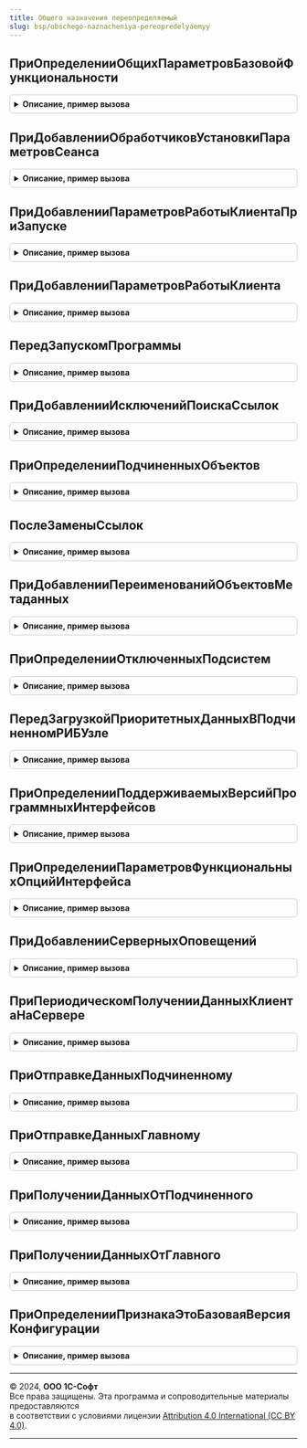 ```yaml
---
title: Общего назначения переопределяемый
slug: bsp/obschego-naznacheniya-pereopredelyaemyy
---
```



## ПриОпределенииОбщихПараметровБазовойФункциональности
<details style="margin: 1em 0; padding: 0.5em; border: 1px solid #ccc; border-radius: 6px;">

<summary style="font-weight: bold; cursor: pointer;">Описание, пример вызова</summary>

```bsl

// Позволяет настроить общие параметры подсистемы.
//
// Параметры:
//  ОбщиеПараметры - Структура:
//      * ВыводитьПолныйСтекПриОшибкеДлительнойОперации  - Булево - если Истина, то в информацию об ошибке
//              для разработчика включается фрагмент стека запуска длительной операции (до старта фонового задания).
//              Это повышается информативность ошибок, возникающих в фоновых заданиях длительных операций,
//              которые запускаются функциями ДлительныеОперации.ВыполнитьФункцию, ВыполнитьПроцедуру и др.
//              По умолчанию Ложь, чтобы не мешать отладке при остановке по ошибке.
//      * ЗапрашиватьПодтверждениеПриЗавершенииПрограммы - Булево - по умолчанию Истина. Если установить в Ложь, то
//              подтверждение при завершении работы программы не будет запрашиваться,  если явно не разрешить в
//              персональных настройках программы.
//      * ИмяФормыПерсональныхНастроек  - Строка - имя формы для редактирования персональных настроек.
//      * МинимальнаяВерсияПлатформы    - Строка - минимальная версии платформы, требуемая для запуска программы.
//              Запуск программы на версии платформы ниже указанной будет невозможен. Например, "8.3.6.1650".
//              Допускается указание нескольких версий платформы через точку с запятой.
//              В этом случае минимальная версия платформы будет выбрана, исходя из фактически используемой.
//              Например, "8.3.14.1694; 8.3.15.2107; 8.3.16.1791" - при запуске на предыдущих релизах 8.3.14
//              будет предложено перейти на 8.3.14.1694, при запуске на 8.3.15 - 8.3.15.2107, и 8.3.16 -
//              8.3.16.1791, соответственно.
//      * ОтключитьИдентификаторыОбъектовМетаданных - Булево - отключает заполнение справочников ИдентификаторыОбъектовМетаданных
//              и ИдентификаторыОбъектовРасширений, процедуру выгрузки и загрузки в узлах РИБ.
//              Для частичного встраивания отдельных функций библиотеки в конфигурации без постановки на поддержку.
//      * РекомендуемаяВерсияПлатформы              - Строка - рекомендуемая версия платформы для запуска программы.
//              Например, "8.3.8.2137". Допускается указание нескольких версий платформы через точку с запятой.
//              См. пример в параметре МинимальнаяВерсияПлатформы.
//      * РекомендуемыйОбъемОперативнойПамяти       - Число - объем памяти в гигабайтах, рекомендуемый
//               для комфортной работы в программе. По умолчанию 4 Гб.
//
//    Устарели, следует использовать свойства МинимальнаяВерсияПлатформы и РекомендуемаяВерсияПлатформы:
//      * МинимальноНеобходимаяВерсияПлатформы    - Строка - полный номер версии платформы для запуска программы.
//                                                           Например, "8.3.4.365".
//      * РаботаВПрограммеЗапрещена               - Булево - начальное значение Ложь.
//
Процедура ПриОпределенииОбщихПараметровБазовойФункциональности(ОбщиеПараметры) Экспорт
```

Пример вызова
```bsl
ОбщегоНазначенияПереопределяемый.ПриОпределенииОбщихПараметровБазовойФункциональности(ОбщиеПараметры) 
```
</details>

## ПриДобавленииОбработчиковУстановкиПараметровСеанса
<details style="margin: 1em 0; padding: 0.5em; border: 1px solid #ccc; border-radius: 6px;">

<summary style="font-weight: bold; cursor: pointer;">Описание, пример вызова</summary>

```bsl

// Определяет соответствие имен параметров сеанса и обработчиков для их установки.
// Вызывается для инициализации параметров сеанса из обработчика события модуля сеанса УстановкаПараметровСеанса
// (подробнее о нем см. синтакс-помощник).
//
// В указанных модулях должна быть размещена процедура обработчика, в которую передаются параметры:
//  ИмяПараметра           - Строка - имя параметра сеанса, который требуется установить.
//  УстановленныеПараметры - Массив - имена параметров, которые уже установлены.
//
// Далее пример процедуры обработчика для копирования в указанные модули.
//
//// Параметры:
////  ИмяПараметра  - Строка
////  УстановленныеПараметры - Массив из Строка
////
//Процедура УстановкаПараметровСеанса(ИмяПараметра, УстановленныеПараметры) Экспорт
//
//  Если ИмяПараметра = "ТекущийПользователь" Тогда
//		ПараметрыСеанса.ТекущийПользователь = Значение;
//		УстановленныеПараметры.Добавить("ТекущийПользователь");
//  КонецЕсли;
//
//КонецПроцедуры
//
// Параметры:
//  Обработчики - Соответствие из КлючИЗначение:
//    * Ключ     - Строка - в формате "<ИмяПараметраСеанса>|<НачалоИмениПараметраСеанса*>".
//                   Символ '*'используется в конце имени параметра сеанса и обозначает,
//                   что один обработчик будет вызван для инициализации всех параметров сеанса
//                   с именем, начинающимся на слово НачалоИмениПараметраСеанса.
//
//    * Значение - Строка - в формате "<ИмяМодуля>.УстановкаПараметровСеанса".
//
//  Пример:
//   Обработчики.Вставить("ТекущийПользователь", "ПользователиСлужебный.УстановкаПараметровСеанса");
//
Процедура ПриДобавленииОбработчиковУстановкиПараметровСеанса(Обработчики) Экспорт
```

Пример вызова
```bsl
ОбщегоНазначенияПереопределяемый.ПриДобавленииОбработчиковУстановкиПараметровСеанса(Обработчики) 
```
</details>

## ПриДобавленииПараметровРаботыКлиентаПриЗапуске
<details style="margin: 1em 0; padding: 0.5em; border: 1px solid #ccc; border-radius: 6px;">

<summary style="font-weight: bold; cursor: pointer;">Описание, пример вызова</summary>

```bsl

// Позволяет задать значения параметров, необходимых для работы клиентского кода
// при запуске конфигурации (в обработчиках событий ПередНачаломРаботыСистемы и ПриНачалеРаботыСистемы)
// без дополнительных серверных вызовов.
// Для получения значений этих параметров из клиентского кода
// см. СтандартныеПодсистемыКлиент.ПараметрыРаботыКлиентаПриЗапуске.
//
// Важно: недопустимо использовать команды сброса кэша повторно используемых модулей,
// иначе запуск может привести к непредсказуемым ошибкам и лишним серверным вызовам.
//
// Параметры:
//   Параметры - Структура - имена и значения параметров работы клиента при запуске, которые необходимо задать.
//                           Для установки параметров работы клиента при запуске:
//                           Параметры.Вставить(<ИмяПараметра>, <код получения значения параметра>);
//
Процедура ПриДобавленииПараметровРаботыКлиентаПриЗапуске(Параметры) Экспорт
```

Пример вызова
```bsl
ОбщегоНазначенияПереопределяемый.ПриДобавленииПараметровРаботыКлиентаПриЗапуске(Параметры) 
```
</details>

## ПриДобавленииПараметровРаботыКлиента
<details style="margin: 1em 0; padding: 0.5em; border: 1px solid #ccc; border-radius: 6px;">

<summary style="font-weight: bold; cursor: pointer;">Описание, пример вызова</summary>

```bsl

// Позволяет задать значения параметров, необходимых для работы клиентского кода
// конфигурации без дополнительных серверных вызовов.
// Для получения этих параметров из клиентского кода
// см. СтандартныеПодсистемыКлиент.ПараметрыРаботыКлиента.
//
// Параметры:
//   Параметры - Структура - имена и значения параметров работы клиента, которые необходимо задать.
//                           Для установки параметров работы клиента:
//                           Параметры.Вставить(<ИмяПараметра>, <код получения значения параметра>);
//
Процедура ПриДобавленииПараметровРаботыКлиента(Параметры) Экспорт
```

Пример вызова
```bsl
ОбщегоНазначенияПереопределяемый.ПриДобавленииПараметровРаботыКлиента(Параметры) 
```
</details>

## ПередЗапускомПрограммы
<details style="margin: 1em 0; padding: 0.5em; border: 1px solid #ccc; border-radius: 6px;">

<summary style="font-weight: bold; cursor: pointer;">Описание, пример вызова</summary>

```bsl

// Позволяет выполнить действия перед запуском сеанса программы, которые невозможно отложить на более поздний этап.
// Например, настроить начальную страницу и другие параметры интерфейса в зависимости от режима работы.
//
// Вызывается в клиентских сеансах и в сеансах регламентных заданий после проверки минимальной версии платформы,
// заданной в процедуре ОбщегоНазначенияПереопределяемый.ПриОпределенииОбщихПараметровБазовойФункциональности.
// Не вызывается из сеансов фоновых заданий.
//
// Для определения, что запущен клиентский сеанс, можно проверить ТекущийРежимЗапуска() <> Неопределено.
// Для определения других видов сеанса - условие ПолучитьТекущийСеансИнформационнойБазы().ИмяПриложения = "<имя>",
// например "WSConnection" или "BackgroundJob".
//
// Вызов производится в привилегированном режиме.
//
// Рекомендуется размещать здесь код вместо обработчика события УстановкаПараметровСеанса модуля сеанса
// с проверкой условия ИменаПараметровСеанса = Неопределено.
// При реализации обработчика следует иметь в виду, что в ИБ могут быть не завершены обработчики обновления
// и не выполнена дальнейшая инициализация, которая происходит позже при запуске программы.
// Поэтому может быть небезопасно безусловно вызывать другие процедуры и функции, которые зависят от этого.
//
Процедура ПередЗапускомПрограммы() Экспорт
```

Пример вызова
```bsl
ОбщегоНазначенияПереопределяемый.ПередЗапускомПрограммы() 
```
</details>

## ПриДобавленииИсключенийПоискаСсылок
<details style="margin: 1em 0; padding: 0.5em; border: 1px solid #ccc; border-radius: 6px;">

<summary style="font-weight: bold; cursor: pointer;">Описание, пример вызова</summary>

```bsl

// Определяет объекты метаданных и отдельные реквизиты, которые исключаются из результатов поиска ссылок,
// не учитываются при монопольном удалении помеченных, замене ссылок и в отчете по местам использования.
// См. также ОбщегоНазначения.ИсключенияПоискаСсылок.
//
// Пример задачи: к документу "Реализация товаров и услуг" подключены подсистемы "Версионирование объектов" и "Свойства".
// Также этот документ может быть указан в других объектах метаданных - документах или регистрах.
// Часть ссылок имеют значение для бизнес-логики (например движения по регистрам) и должны выводиться пользователю.
// Другая часть ссылок - "техногенные" (ссылки на документ из данных подсистем "Версионирование объектов" и "Свойства")
// и должны скрываться от пользователя при удалении, анализе мест использования или запретов редактирования ключевых реквизитов.
// Список таких "техногенных" объектов нужно перечислить в этой процедуре.
//
// При этом для избежания появления ссылок на несуществующие объекты
// рекомендуется предусмотреть процедуру очистки указанных объектов метаданных.
//   * Для измерений регистров сведений - с помощью установки флажка "Ведущее",
//     тогда запись регистра сведений будет удалена вместе с удалением ссылки, указанной в измерении.
//   * Для других реквизитов указанных объектов - с помощью подписки на событие ПередУдалением всех типов объектов
//     метаданных, которые могут быть записаны в реквизиты указанных объектов метаданных.
//     В обработчике необходимо найти "техногенные" объекты, в реквизитах которых указана ссылка удаляемого объекта,
//     и выбрать, как именно очищать ссылку: очищать значение реквизита, удалять строку таблицы или удалять весь объект.
// Подробнее см. в документации к подсистеме "Удаление помеченных объектов".
//
// При исключении регистров допустимо исключать только Измерения.
// При необходимости исключить из поиска значения в ресурсах
// или в реквизитах регистров требуется исключить регистр целиком.
//
// Параметры:
//   ИсключенияПоискаСсылок - Массив - объекты метаданных или их реквизиты (ОбъектМетаданных, Строка),
//       которые не должно учитываться в бизнес-логике.
//       Стандартные реквизиты и табличные части могут быть указаны только в виде строковых имен (см. пример ниже).
//
// Пример:
//   ИсключенияПоискаСсылок.Добавить(Метаданные.РегистрыСведений.ВерсииОбъектов);
//   ИсключенияПоискаСсылок.Добавить(Метаданные.РегистрыСведений.ВерсииОбъектов.Измерения.Объект);
//   ИсключенияПоискаСсылок.Добавить("ПланВидовРасчета.ОсновныеНачисления.СтандартнаяТабличнаяЧасть.БазовыеВидыРасчета.СтандартныйРеквизит.ВидРасчета");
//
Процедура ПриДобавленииИсключенийПоискаСсылок(ИсключенияПоискаСсылок) Экспорт
```

Пример вызова
```bsl
ОбщегоНазначенияПереопределяемый.ПриДобавленииИсключенийПоискаСсылок(ИсключенияПоискаСсылок) 
```
</details>

## ПриОпределенииПодчиненныхОбъектов
<details style="margin: 1em 0; padding: 0.5em; border: 1px solid #ccc; border-radius: 6px;">

<summary style="font-weight: bold; cursor: pointer;">Описание, пример вызова</summary>

```bsl

// Позволяет задать список подчиненных объектов и их связи с основными объектами.
// Подчиненные объекты рекомендуется использовать, если в процессе замены ссылок
// нужно создавать часть объектов или подбирать замену из существующих объектов.
//
// Параметры:
//  ПодчиненныеОбъекты - см. ОбщегоНазначения.ПодчиненныеОбъекты
//
// Пример:
//	СвязиПодчиненногоОбъекта = Новый Соответствие;
//	СвязиПодчиненногоОбъекта.Вставить("ПолеСвязи");
//	ПодчиненныйОбъект = ПодчиненныеОбъекты.Добавить();
//	ПодчиненныйОбъект.ПодчиненныйОбъект = Метаданные.Справочники.<ПодчиненныйСправочник>;
//	ПодчиненныйОбъект.ПоляСвязей = СвязиПодчиненногоОбъекта;
//	ПодчиненныйОбъект.ВыполнятьАвтоматическийПоискЗаменСсылок = Истина;
//
//	СвязиПодчиненногоОбъекта = Новый Массив;
//	СвязиПодчиненногоОбъекта.Вставить("ПолеСвязи");
//	ПодчиненныйОбъект = ПодчиненныеОбъекты.Добавить();
//	ПодчиненныйОбъект.ПодчиненныйОбъект = Метаданные.Справочники.<ПодчиненныйСправочник>;
//	ПодчиненныйОбъект.ПоляСвязей = СвязиПодчиненногоОбъекта;
//	ПодчиненныйОбъект.ВыполнятьАвтоматическийПоискЗаменСсылок = Истина;
//
//	ПодчиненныйОбъект = ПодчиненныеОбъекты.Добавить();
//	ПодчиненныйОбъект.ПодчиненныйОбъект = Метаданные.Справочники.<ПодчиненныйСправочник>;
//	ПодчиненныйОбъект.ПоляСвязей = "ПолеСвязи";
//	ПодчиненныйОбъект.ПриПоискеЗаменыСсылок = "<ОбщийМодуль>";
//
Процедура ПриОпределенииПодчиненныхОбъектов(ПодчиненныеОбъекты) Экспорт
```

Пример вызова
```bsl
ОбщегоНазначенияПереопределяемый.ПриОпределенииПодчиненныхОбъектов(ПодчиненныеОбъекты) 
```
</details>

## ПослеЗаменыСсылок
<details style="margin: 1em 0; padding: 0.5em; border: 1px solid #ccc; border-radius: 6px;">

<summary style="font-weight: bold; cursor: pointer;">Описание, пример вызова</summary>

```bsl

// Выполняется после замены ссылок перед непосредственным удалением объектов.
//
// Параметры:
//  Результат - см. ОбщегоНазначения.ЗаменитьСсылки
//  ПараметрыВыполнения - см. ОбщегоНазначения.ПараметрыЗаменыСсылок
//  ТаблицаПоиска - см. ОбщегоНазначения.МестаИспользования
//
Процедура ПослеЗаменыСсылок(Результат, ПараметрыВыполнения, ТаблицаПоиска) Экспорт
```

Пример вызова
```bsl
ОбщегоНазначенияПереопределяемый.ПослеЗаменыСсылок(Результат, ПараметрыВыполнения, ТаблицаПоиска) 
```
</details>

## ПриДобавленииПереименованийОбъектовМетаданных
<details style="margin: 1em 0; padding: 0.5em; border: 1px solid #ccc; border-radius: 6px;">

<summary style="font-weight: bold; cursor: pointer;">Описание, пример вызова</summary>

```bsl

// Вызывается при обновлении информационной базы для учета переименований подсистем в конфигурации.
// В противном случае, возникнет рассинхронизация между метаданными конфигурации и
// элементами справочника ИдентификаторыОбъектовМетаданных, что приведет к различным ошибкам при работе конфигурации.
// Переименования задаются с помощью процедуры ОбщегоНазначения.ДобавитьПереименование.
//
// Если в конфигурации предусмотрен переход с предыдущей версии, в которую включена библиотека версии
// 3.1.5 и меньше, то также необходимо указывать переименования ролей.
//
// Переименования остальных объектов метаданных задавать не следует, т.к. они обрабатываются автоматически.
// См. также ОбщегоНазначения.ИдентификаторОбъектаМетаданных, ОбщегоНазначения.ИдентификаторыОбъектовМетаданных.
//
// Параметры:
//  Переименования - Структура - сведения о переименованиях, которые требуется заполнить с помощью процедуры
//                               ОбщегоНазначения.ДобавитьПереименование.
//
// Пример:
//	ОбщегоНазначения.ДобавитьПереименование(Переименования, "2.1.2.14",
//		"Подсистема.СлужебныеПодсистемы", "Подсистема.СервисныеПодсистемы");
//
Процедура ПриДобавленииПереименованийОбъектовМетаданных(Переименования) Экспорт
```

Пример вызова
```bsl
ОбщегоНазначенияПереопределяемый.ПриДобавленииПереименованийОбъектовМетаданных(Переименования) 
```
</details>

## ПриОпределенииОтключенныхПодсистем
<details style="margin: 1em 0; padding: 0.5em; border: 1px solid #ccc; border-radius: 6px;">

<summary style="font-weight: bold; cursor: pointer;">Описание, пример вызова</summary>

```bsl

// Позволяет отключать подсистемы, например, для целей тестирования.
// Если подсистема отключена, то функции ОбщегоНазначения.ПодсистемаСуществует и
// ОбщегоНазначенияКлиент.ПодсистемаСуществует вернут Ложь.
//
// В реализации этой процедуры нельзя использовать функцию ОбщегоНазначения.ПодсистемаСуществует,
// т.к. это приводит к рекурсии.
//
// Параметры:
//   ОтключенныеПодсистемы - Соответствие из КлючИЗначение:
//     * Ключ - Строка - имя отключаемой подсистемы
//     * Значение - Булево - Истина
//
Процедура ПриОпределенииОтключенныхПодсистем(ОтключенныеПодсистемы) Экспорт
```

Пример вызова
```bsl
ОбщегоНазначенияПереопределяемый.ПриОпределенииОтключенныхПодсистем(ОтключенныеПодсистемы) 
```
</details>

## ПередЗагрузкойПриоритетныхДанныхВПодчиненномРИБУзле
<details style="margin: 1em 0; padding: 0.5em; border: 1px solid #ccc; border-radius: 6px;">

<summary style="font-weight: bold; cursor: pointer;">Описание, пример вызова</summary>

```bsl

// Вызывается перед загрузкой приоритетных данных в подчиненном узле РИБ
// и предназначена для заполнения настроек размещения сообщения обмена данными или
// для реализации нестандартной загрузки приоритетных данных из главного узла РИБ.
//
// К приоритетным данным относятся предопределенные элементы, а также
// элементы справочника ИдентификаторыОбъектовМетаданных.
//
// Параметры:
//  СтандартнаяОбработка - Булево - начальное значение Истина; если установить Ложь,
//                то стандартная загрузка приоритетных данных с помощью подсистемы
//                ОбменДанными будет пропущена (так же будет и в том случае,
//                если подсистемы ОбменДанными нет в конфигурации).
//
Процедура ПередЗагрузкойПриоритетныхДанныхВПодчиненномРИБУзле(СтандартнаяОбработка) Экспорт
```

Пример вызова
```bsl
ОбщегоНазначенияПереопределяемый.ПередЗагрузкойПриоритетныхДанныхВПодчиненномРИБУзле(СтандартнаяОбработка) 
```
</details>

## ПриОпределенииПоддерживаемыхВерсийПрограммныхИнтерфейсов
<details style="margin: 1em 0; padding: 0.5em; border: 1px solid #ccc; border-radius: 6px;">

<summary style="font-weight: bold; cursor: pointer;">Описание, пример вызова</summary>

```bsl

// Определяет список версий программных интерфейсов, доступных через web-сервис InterfaceVersion.
//
// Параметры:
//  ПоддерживаемыеВерсии - Структура - в ключе указывается имя программного интерфейса,
//                                     а в значениях - массив строк с поддерживаемыми версиями этого интерфейса.
//
// Пример:
//
//  // СервисПередачиФайлов
//  Версии = Новый Массив;
//  Версии.Добавить("1.0.1.1");
//  Версии.Добавить("1.0.2.1");
//  ПоддерживаемыеВерсии.Вставить("СервисПередачиФайлов", Версии);
//  // Конец СервисПередачиФайлов
//
Процедура ПриОпределенииПоддерживаемыхВерсийПрограммныхИнтерфейсов(ПоддерживаемыеВерсии) Экспорт
```

Пример вызова
```bsl
ОбщегоНазначенияПереопределяемый.ПриОпределенииПоддерживаемыхВерсийПрограммныхИнтерфейсов(ПоддерживаемыеВерсии) 
```
</details>

## ПриОпределенииПараметровФункциональныхОпцийИнтерфейса
<details style="margin: 1em 0; padding: 0.5em; border: 1px solid #ccc; border-radius: 6px;">

<summary style="font-weight: bold; cursor: pointer;">Описание, пример вызова</summary>

```bsl

// Задает параметры функциональных опций, действие которых распространяется на командный интерфейс и рабочий стол.
// Например, если значения функциональной опции хранятся в ресурсах регистра сведений,
// то параметры функциональных опций могут определять условия отборов по измерениям регистра,
// которые будут применяться при чтении значения этой функциональной опции.
//
// См. в синтакс-помощнике методы ПолучитьФункциональнуюОпциюИнтерфейса,
// УстановитьПараметрыФункциональныхОпцийИнтерфейса и ПолучитьПараметрыФункциональныхОпцийИнтерфейса.
//
// Параметры:
//   ОпцииИнтерфейса - Структура - значения параметров функциональных опций, установленных для командного интерфейса.
//       Ключ элемента структуры определяет имя параметра, а значение элемента - текущее значение параметра.
//
Процедура ПриОпределенииПараметровФункциональныхОпцийИнтерфейса(ОпцииИнтерфейса) Экспорт
```

Пример вызова
```bsl
ОбщегоНазначенияПереопределяемый.ПриОпределенииПараметровФункциональныхОпцийИнтерфейса(ОпцииИнтерфейса) 
```
</details>

## ПриДобавленииСерверныхОповещений
<details style="margin: 1em 0; padding: 0.5em; border: 1px solid #ccc; border-radius: 6px;">

<summary style="font-weight: bold; cursor: pointer;">Описание, пример вызова</summary>

```bsl


// Вызывается при запуске сеанса для получения списка оповещений
// которые необходимо отправить с сервера на клиент (из регламентного задания).
// Смотри СтандартныеПодсистемыСервер.ПриОтправкеСерверногоОповещения
// и СтандартныеПодсистемыКлиент.ПриПолученииСерверногоОповещения.
//
// Параметры:
//  Оповещения - Соответствие из КлючИЗначение:
//   * Ключ     - Строка - смотри СерверныеОповещения.НовоеСерверноеОповещение.Имя
//   * Значение - см. СерверныеОповещения.НовоеСерверноеОповещение
//
// Пример:
//	Оповещение = СерверныеОповещения.НовоеСерверноеОповещение(
//		"СтандартныеПодсистемы.ЗавершениеРаботыПользователей.БлокировкаСеансов");
//	Оповещение.ИмяМодуляОтправки  = "СоединенияИБ";
//	Оповещение.ИмяМодуляПолучения = "СоединенияИБКлиент";
//	Оповещение.ПериодПроверки = 300;
//
//	Оповещения.Вставить(Оповещение.Имя, Оповещение);
//
Процедура ПриДобавленииСерверныхОповещений(Оповещения) Экспорт
```

Пример вызова
```bsl
ОбщегоНазначенияПереопределяемый.ПриДобавленииСерверныхОповещений(Оповещения) 
```
</details>

## ПриПериодическомПолученииДанныхКлиентаНаСервере
<details style="margin: 1em 0; padding: 0.5em; border: 1px solid #ccc; border-radius: 6px;">

<summary style="font-weight: bold; cursor: pointer;">Описание, пример вызова</summary>

```bsl

// Вызывается из глобального обработчика ожидания по необходимости, но не чаще раза в 60 сек,
// для получения данных с клиента, а также возврате результата на клиент, если нужно.
// Например, для передачи статистики о количестве открытых окон и
// возврате признака дальнейшей передачи статистики с клиента на сервер.
//
// Для получения данных клиента на сервере они должны быть заполнены в параметре Параметры процедуры
// ОбщегоНазначенияКлиентПереопределяемый.ПередПериодическойОтправкойДанныхКлиентаНаСервер.
//
// Для возврата данных с сервера на клиент заполните параметр Результаты,
// который затем будет передан в процедуру
// ОбщегоНазначенияКлиентПереопределяемый.ПослеПериодическогоПолученияДанныхКлиентаНаСервере.
//
// Параметры:
//  Параметры - Соответствие из КлючИЗначение:
//    * Ключ     - Строка       - имя параметра, полученного с клиента.
//    * Значение - Произвольный - значение параметра, полученного с клиента.
//  Результаты - Соответствие из КлючИЗначение:
//    * Ключ     - Строка       - имя параметра, возвращаемого на клиент.
//    * Значение - Произвольный - значение параметра, возвращаемого на клиент.
//
// Пример:
//	МоментНачала = ТекущаяУниверсальнаяДатаВМиллисекундах();
//	Попытка
//		Если ОбщегоНазначения.ПодсистемаСуществует("СтандартныеПодсистемы.ЦентрМониторинга") Тогда
//			МодульЦентрМониторингаСлужебный = ОбщегоНазначения.ОбщийМодуль("ЦентрМониторингаСлужебный");
//			МодульЦентрМониторингаСлужебный.ПриПериодическомПолученииДанныхКлиентаНаСервере(Параметры, Результаты);
//		КонецЕсли;
//	Исключение
//		СерверныеОповещения.ОбработатьОшибку(ИнформацияОбОшибке());
//	КонецПопытки;
//	СерверныеОповещения.ДобавитьПоказатель(Результаты, МоментНачала,
//		"ЦентрМониторингаСлужебный.ПриПериодическомПолученииДанныхКлиентаНаСервере");
//
Процедура ПриПериодическомПолученииДанныхКлиентаНаСервере(Параметры, Результаты) Экспорт
```

Пример вызова
```bsl
ОбщегоНазначенияПереопределяемый.ПриПериодическомПолученииДанныхКлиентаНаСервере(Параметры, Результаты) 
```
</details>

## ПриОтправкеДанныхПодчиненному
<details style="margin: 1em 0; padding: 0.5em; border: 1px solid #ccc; border-radius: 6px;">

<summary style="font-weight: bold; cursor: pointer;">Описание, пример вызова</summary>

```bsl

// Дополнительный обработчик одноименного события, возникающего при обмене данными в распределенной информационной базе.
// Выполняется после выполнения базовых алгоритмов библиотеки.
// Не выполняется, если отправка элемента данных была проигнорирована ранее.
//
// Параметры:
//  Источник                  - ПланОбменаОбъект - узел, для которого выполняется обмен.
//  ЭлементДанных             - Произвольный - см. описание одноименного обработчика в синтакс-помощнике.
//  ОтправкаЭлемента          - ОтправкаЭлементаДанных - см. описание одноименного обработчика в синтакс-помощнике.
//  СозданиеНачальногоОбраза  - Булево - см. описание одноименного обработчика в синтакс-помощнике.
//
Процедура ПриОтправкеДанныхПодчиненному(Источник, ЭлементДанных, ОтправкаЭлемента, СозданиеНачальногоОбраза) Экспорт
```

Пример вызова
```bsl
ОбщегоНазначенияПереопределяемый.ПриОтправкеДанныхПодчиненному(Источник, ЭлементДанных, ОтправкаЭлемента, СозданиеНачальногоОбраза) 
```
</details>

## ПриОтправкеДанныхГлавному
<details style="margin: 1em 0; padding: 0.5em; border: 1px solid #ccc; border-radius: 6px;">

<summary style="font-weight: bold; cursor: pointer;">Описание, пример вызова</summary>

```bsl

// Дополнительный обработчик одноименного события, возникающего при обмене данными в распределенной информационной базе.
// Выполняется после выполнения базовых алгоритмов библиотеки.
// Не выполняется, если отправка элемента данных была проигнорирована ранее.
//
// Параметры:
//  Источник          - ПланОбменаОбъект - узел, для которого выполняется обмен.
//  ЭлементДанных     - Произвольный - см. описание одноименного обработчика в синтакс-помощнике.
//  ОтправкаЭлемента  - ОтправкаЭлементаДанных - см. описание одноименного обработчика в синтакс-помощнике.
//
Процедура ПриОтправкеДанныхГлавному(Источник, ЭлементДанных, ОтправкаЭлемента) Экспорт
```

Пример вызова
```bsl
ОбщегоНазначенияПереопределяемый.ПриОтправкеДанныхГлавному(Источник, ЭлементДанных, ОтправкаЭлемента) 
```
</details>

## ПриПолученииДанныхОтПодчиненного
<details style="margin: 1em 0; padding: 0.5em; border: 1px solid #ccc; border-radius: 6px;">

<summary style="font-weight: bold; cursor: pointer;">Описание, пример вызова</summary>

```bsl

// Дополнительный обработчик одноименного события, возникающего при обмене данными в распределенной информационной базе.
// Выполняется после выполнения базовых алгоритмов библиотеки.
// Не выполняется, если получение элемента данных было проигнорировано ранее.
//
// Параметры:
//  Источник          - ПланОбменаОбъект - узел, для которого выполняется обмен.
//  ЭлементДанных     - Произвольный - см. описание одноименного обработчика в синтакс-помощнике.
//  ПолучениеЭлемента - ПолучениеЭлементаДанных - см. описание одноименного обработчика в синтакс-помощнике.
//  ОтправкаНазад     - Булево - см. описание одноименного обработчика в синтакс-помощнике.
//
Процедура ПриПолученииДанныхОтПодчиненного(Источник, ЭлементДанных, ПолучениеЭлемента, ОтправкаНазад) Экспорт
```

Пример вызова
```bsl
ОбщегоНазначенияПереопределяемый.ПриПолученииДанныхОтПодчиненного(Источник, ЭлементДанных, ПолучениеЭлемента, ОтправкаНазад) 
```
</details>

## ПриПолученииДанныхОтГлавного
<details style="margin: 1em 0; padding: 0.5em; border: 1px solid #ccc; border-radius: 6px;">

<summary style="font-weight: bold; cursor: pointer;">Описание, пример вызова</summary>

```bsl

// Дополнительный обработчик одноименного события, возникающего при обмене данными в распределенной информационной базе.
// Выполняется после выполнения базовых алгоритмов библиотеки.
// Не выполняется, если получение элемента данных было проигнорировано ранее.
//
// Параметры:
//  Источник          - ПланОбменаОбъект - узел, для которого выполняется обмен.
//  ЭлементДанных     - Произвольный - см. описание одноименного обработчика в синтакс-помощнике.
//  ПолучениеЭлемента - ПолучениеЭлементаДанных - см. описание одноименного обработчика в синтакс-помощнике.
//  ОтправкаНазад     - Булево - см. описание одноименного обработчика в синтакс-помощнике.
//
Процедура ПриПолученииДанныхОтГлавного(Источник, ЭлементДанных, ПолучениеЭлемента, ОтправкаНазад) Экспорт
```

Пример вызова
```bsl
ОбщегоНазначенияПереопределяемый.ПриПолученииДанныхОтГлавного(Источник, ЭлементДанных, ПолучениеЭлемента, ОтправкаНазад) 
```
</details>

## ПриОпределенииПризнакаЭтоБазоваяВерсияКонфигурации
<details style="margin: 1em 0; padding: 0.5em; border: 1px solid #ccc; border-radius: 6px;">

<summary style="font-weight: bold; cursor: pointer;">Описание, пример вызова</summary>

```bsl

// Позволяет изменить признак того, что версия программы является, либо не является базовой.
//
// Параметры:
//  ЭтоБазовая - Булево - признак того, что версия программы является базовой. По умолчанию Истина, если в имени
//                        программы есть слово "Базовая".
//
Процедура ПриОпределенииПризнакаЭтоБазоваяВерсияКонфигурации(ЭтоБазовая) Экспорт
```

Пример вызова
```bsl
ОбщегоНазначенияПереопределяемый.ПриОпределенииПризнакаЭтоБазоваяВерсияКонфигурации(ЭтоБазовая) 
```
</details>

---

© 2024, **ООО 1С-Софт**  
Все права защищены. Эта программа и сопроводительные материалы предоставляются  
в соответствии с условиями лицензии [Attribution 4.0 International (CC BY 4.0)](https://creativecommons.org/licenses/by/4.0/legalcode).

---
